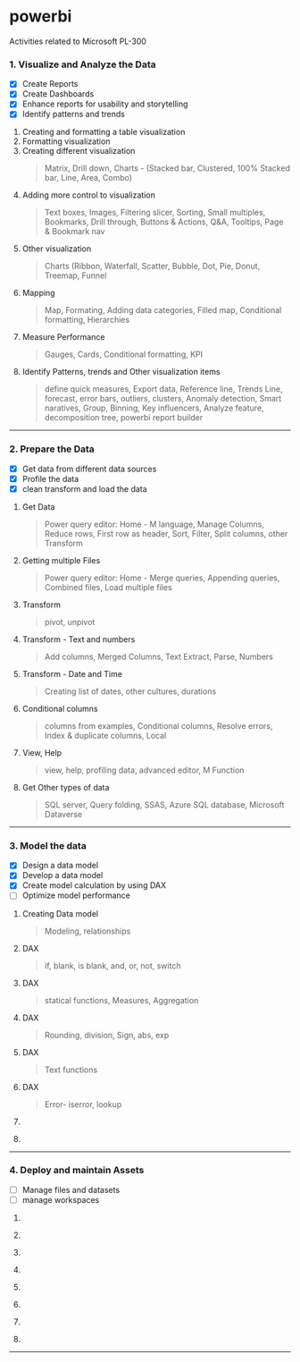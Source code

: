 # powerbi
Activities related to Microsoft PL-300


### 1. Visualize and Analyze the Data
- [x] Create Reports
- [x] Create Dashboards
- [x] Enhance reports for usability and storytelling
- [x] Identify patterns and trends

1. Creating and formatting a table visualization
2. Formatting visualization
3. Creating different visualization 
      >Matrix, Drill down, Charts - (Stacked bar, Clustered, 100% Stacked bar, Line, Area, Combo)
4. Adding more control to visualization
      >Text boxes, Images, Filtering slicer, Sorting, Small multiples, Bookmarks, Drill through, Buttons & Actions, Q&A, Tooltips, Page & Bookmark nav
5. Other visualization
      >Charts (Ribbon, Waterfall, Scatter, Bubble, Dot, Pie, Donut, Treemap, Funnel 
6. Mapping
      >Map, Formating, Adding data categories, Filled map, Conditional formatting, Hierarchies
7. Measure Performance
      >Gauges, Cards, Conditional formatting, KPI 
8. Identify Patterns, trends and Other visualization items
      >define quick measures, Export data, Reference line, Trends Line, forecast, error bars, outliers, clusters, Anomaly detection, Smart naratives,         Group, Binning, Key influencers, Analyze feature, decomposition tree, powerbi report builder 
 -----------------------------------------------------------------------------------------    

### 2. Prepare the Data
- [x] Get data from different data sources
- [x] Profile the data
- [x] clean transform and load the data

1. Get Data 
      >Power query editor: Home - M language, Manage Columns, Reduce rows, First row as header, Sort, Filter, Split columns, other Transform
2. Getting multiple Files 
      >Power query editor: Home - Merge queries, Appending queries, Combined files, Load multiple files
3. Transform
      >pivot, unpivot
4. Transform - Text and numbers
      >Add columns, Merged Columns, Text Extract, Parse, Numbers
5. Transform - Date and Time
      >Creating list of dates, other cultures, durations
6. Conditional columns 
      >columns from examples, Conditional columns, Resolve errors, Index & duplicate columns, Local
7. View, Help
      >view, help, profiling data, advanced editor, M Function
8. Get Other types of data
      >SQL server, Query folding, SSAS, Azure SQL database, Microsoft Dataverse
-----------------------------------------------------------------------------------------

### 3. Model the data
- [x] Design a data model
- [x] Develop a data model
- [x] Create model calculation by  using DAX
- [ ] Optimize model performance

1. Creating Data model
      >Modeling, relationships
2. DAX
      >if, blank, is blank, and, or, not, switch
3. DAX
      >statical functions, Measures, Aggregation
4. DAX
      >Rounding, division, Sign, abs, exp
5. DAX
      >Text functions
6. DAX
      >Error- iserror, lookup
7. 
      >
8. 
      >
-----------------------------------------------------------------------------------------

### 4. Deploy and maintain Assets
- [ ] Manage files and datasets
- [ ] manage workspaces

1. 
      >
2. 
      >
3. 
      >
4. 
      >
5. 
      >
6. 
      >
7. 
      >
8. 
      >
-----------------------------------------------------------------------------------------


